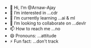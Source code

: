 - 👋 Hi, I’m @Arnaw-Ajay
- 👀 I’m interested in ...cdr
- 🌱 I’m currently learning ...ai & ml
- 💞️ I’m looking to collaborate on ...devlr
- 📫 How to reach me ...no
- 😄 Pronouns: ...attitude
- ⚡ Fun fact: ...don't track

<!---
Arnaw-Ajay/Arnaw-Ajay is a ✨ special ✨ repository because its `README.md` (this file) appears on your GitHub profile.
You can click the Preview link to take a look at your changes.
--->
